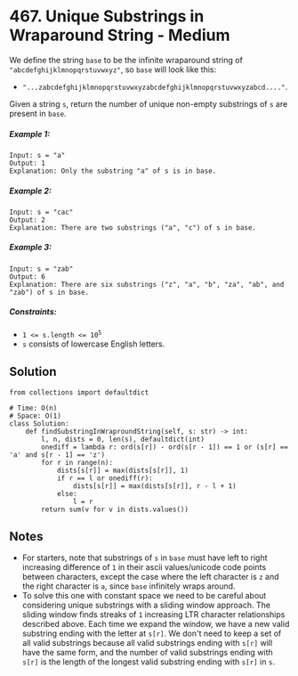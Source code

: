 # 467. Unique Substrings in Wraparound String - Medium

We define the string `base` to be the infinite wraparound string of `"abcdefghijklmnopqrstuvwxyz"`, so `base` will look like this:

- `"...zabcdefghijklmnopqrstuvwxyzabcdefghijklmnopqrstuvwxyzabcd...."`.

Given a string `s`, return the number of unique non-empty substrings of `s` are present in `base`.

##### Example 1:

```
Input: s = "a"
Output: 1
Explanation: Only the substring "a" of s is in base.
```

##### Example 2:

```
Input: s = "cac"
Output: 2
Explanation: There are two substrings ("a", "c") of s in base.
```

##### Example 3:

```
Input: s = "zab"
Output: 6
Explanation: There are six substrings ("z", "a", "b", "za", "ab", and "zab") of s in base.
```

##### Constraints:

- <code>1 <= s.length <= 10<sup>5</sup></code>
- `s` consists of lowercase English letters.

## Solution

```
from collections import defaultdict

# Time: O(n)
# Space: O(1)
class Solution:
    def findSubstringInWraproundString(self, s: str) -> int:
        l, n, dists = 0, len(s), defaultdict(int)
        onediff = lambda r: ord(s[r]) - ord(s[r - 1]) == 1 or (s[r] == 'a' and s[r - 1] == 'z')
        for r in range(n):
            dists[s[r]] = max(dists[s[r]], 1)
            if r == l or onediff(r):
                dists[s[r]] = max(dists[s[r]], r - l + 1)
            else:
                l = r
        return sum(v for v in dists.values())
```

## Notes
- For starters, note that substrings of `s` in `base` must have left to right increasing difference of `1` in their ascii values/unicode code points between characters, except the case where the left character is `z` and the right character is `a`, since `base` infinitely wraps around. 
- To solve this one with constant space we need to be careful about considering unique substrings with a sliding window approach. The sliding window finds streaks of `1` increasing LTR character relationships described above. Each time we expand the window, we have a new valid substring ending with the letter at `s[r]`. We don't need to keep a set of all valid substrings because all valid substrings ending with `s[r]` will have the same form, and the number of valid substrings ending with `s[r]` is the length of the longest valid substring ending with `s[r]` in `s`.